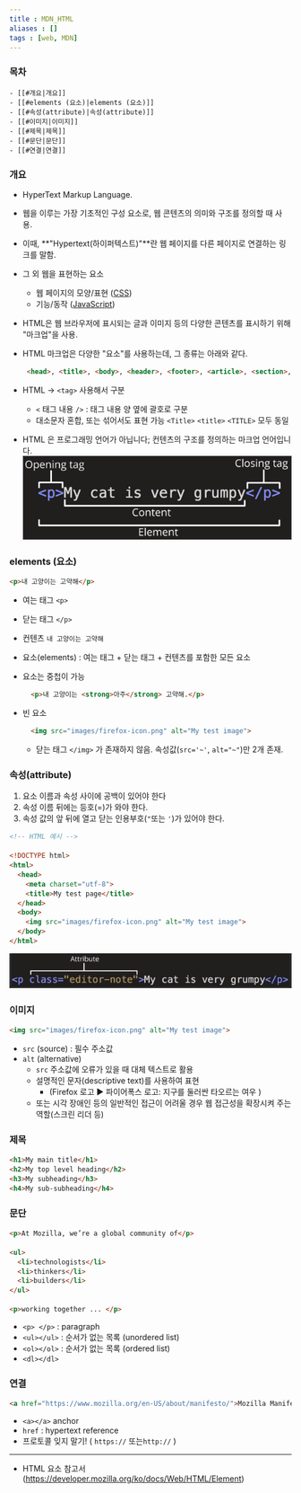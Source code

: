 ```yaml
---
title : MDN_HTML 
aliases : []
tags : [web, MDN]
---
```


### 목차
```ad-note
- [[#개요|개요]]
- [[#elements (요소)|elements (요소)]]
- [[#속성(attribute)|속성(attribute)]]
- [[#이미지|이미지]]
- [[#제목|제목]]
- [[#문단|문단]]
- [[#연결|연결]]
```


### 개요
- HyperText Markup Language.
- 웹을 이루는 가장 기초적인 구성 요소로, 웹 콘텐츠의 의미와 구조를  정의할 때 사용.
- 이때, **"Hypertext(하이퍼텍스트)"**란 웹 페이지를 다른 페이지로 연결하는 링크를 말함.
- 그 외 웹을 표현하는 요소
	- 웹 페이지의 모양/표현 ([CSS](https://developer.mozilla.org/ko/docs/Web/CSS))
	- 기능/동작 ([JavaScript](https://developer.mozilla.org/ko/docs/Web/JavaScript))

- HTML은 웹 브라우저에 표시되는 글과 이미지 등의 다양한 콘텐츠를 표시하기 위해 "마크업"을 사용.
- HTML 마크업은  다양한 "요소"를 사용하는데, 그 종류는 아래와 같다. 

  ```html
   <head>, <title>, <body>, <header>, <footer>, <article>, <section>, <p>, <div>, <span>, <img>, <aside>, <audio>, <canvas>, <datalist>, <details>, <embed>, <nav>, <output>, <progress>, <video>, <ul>, <ol>, <li> 등등
  ```

- HTML → `<tag>`  사용해서 구분
	- `<` 태그 내용 `/>` : 태그 내용 양 옆에 괄호로 구분
	- 대소문자 혼합, 또는 섞어서도 표현 가능 `<Title>` `<title>` `<TITLE>` 모두 동일

- HTML 은 프로그래밍 언어가 아닙니다; 컨텐츠의 구조를 정의하는 마크업 언어입니다.
![](assets/MDN_HTML.png)

### elements (요소)
```html
<p>내 고양이는 고약해</p>
```
- 여는 태그 `<p>`
- 닫는 태그 `</p>`
- 컨텐츠 `내 고양이는 고약해`
- 요소(elements) :  여는 태그 + 닫는 태그 + 컨텐츠를 포함한 모든 요소

- 요소는 중첩이 가능
  ```html
    <p>내 고양이는 <strong>아주</strong> 고약해.</p>
    ```

- 빈 요소
  ```html
    <img src="images/firefox-icon.png" alt="My test image">
    ```

  - 닫는 태그 `</img>` 가 존재하지 않음. 속성값(`src='~'`, `alt="~"`)만 2개 존재.



### 속성(attribute)
1. 요소 이름과 속성 사이에 공백이 있어야 한다
2. 속성 이름 뒤에는 등호(=)가 와야 한다. 
3. 속성 값의 앞 뒤에 열고 닫는 인용부호(`"`또는 `'`)가 있어야 한다. 

```html
<!-- HTML 예시 -->

<!DOCTYPE html>
<html>
  <head>
    <meta charset="utf-8">
    <title>My test page</title>
  </head>
  <body>
    <img src="images/firefox-icon.png" alt="My test image">
  </body>
</html>
```

![](assets/MDN_HTML-1.png)


### 이미지

```html
<img src="images/firefox-icon.png" alt="My test image">
```

- `src` (source) : 필수 주소값
- `alt` (alternative) 
	- `src` 주소값에 오류가 있을 때 대체 텍스트로 활용
	- 설명적인 문자(descriptive text)를 사용하여 표현 
		- (Firefox 로고 ▶ 파이어폭스 로고: 지구를 둘러싼 타오르는 여우 )
	- 또는 시각 장애인 등의 일반적인 접근이 어려울 경우 웹 접근성을 확장시켜 주는 역할(스크린 리더 등) 



### 제목
```html
<h1>My main title</h1>
<h2>My top level heading</h2>
<h3>My subheading</h3>
<h4>My sub-subheading</h4>
```



### 문단
```html
<p>At Mozilla, we’re a global community of</p>

<ul>
  <li>technologists</li>
  <li>thinkers</li>
  <li>builders</li>
</ul>

<p>working together ... </p>

```

- `<p> </p>` : paragraph
- `<ul></ul>` : 순서가 없는 목록 (unordered list)
- `<ol></ol>` : 순서가 없는 목록 (ordered list)
- `<dl></dl>`

  
### 연결
```html
<a href="https://www.mozilla.org/en-US/about/manifesto/">Mozilla Manifesto</a>

```

- `<a></a>` anchor
- `href` : hypertext reference
- 프로토콜 잊지 말기! ( `https://` 또는`http://` )

---
- HTML 요소 참고서 (https://developer.mozilla.org/ko/docs/Web/HTML/Element)

